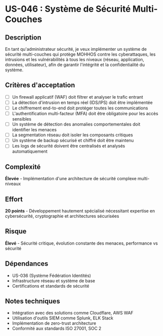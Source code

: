 # US-046 : Système de Sécurité Multi-Couches

## Description
En tant qu'administrateur sécurité, je veux implémenter un système de sécurité multi-couches qui protège MOHHOS contre les cyberattaques, les intrusions et les vulnérabilités à tous les niveaux (réseau, application, données, utilisateur), afin de garantir l'intégrité et la confidentialité du système.

## Critères d'acceptation
- [ ] Un firewall applicatif (WAF) doit filtrer et analyser le trafic entrant
- [ ] La détection d'intrusion en temps réel (IDS/IPS) doit être implémentée
- [ ] Le chiffrement end-to-end doit protéger toutes les communications
- [ ] L'authentification multi-facteur (MFA) doit être obligatoire pour les accès sensibles
- [ ] Un système de détection des anomalies comportementales doit identifier les menaces
- [ ] La segmentation réseau doit isoler les composants critiques
- [ ] Un système de backup sécurisé et chiffré doit être maintenu
- [ ] Les logs de sécurité doivent être centralisés et analysés automatiquement

## Complexité
**Élevée** - Implémentation d'une architecture de sécurité complexe multi-niveaux

## Effort
**20 points** - Développement hautement spécialisé nécessitant expertise en cybersécurité, cryptographie et architectures sécurisées

## Risque
**Élevé** - Sécurité critique, évolution constante des menaces, performance vs sécurité

## Dépendances
- US-036 (Système Fédération Identités)
- Infrastructure réseau et système de base
- Certifications et standards de sécurité

## Notes techniques
- Intégration avec des solutions comme Cloudflare, AWS WAF
- Utilisation d'outils SIEM comme Splunk, ELK Stack
- Implémentation de zero-trust architecture
- Conformité aux standards ISO 27001, SOC 2